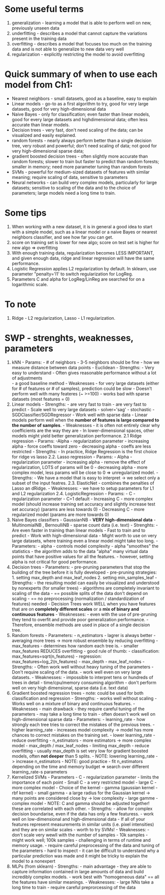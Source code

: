 # Some useful terms
1. generalization - learning a model that is able to perform well on new, previously unseen data
2. underfitting - describes a model that cannot capture the variations present in the training data
3. overfitting - describes a model that focuses too much on the training data and is not able to generalize to new data very well
4. regularization - explicitly restricting the model to avoid overfitting

# Quick summary of when to use each model from Ch1:
- Nearest neighbors - small datasets, good as a baseline, easy to explain
- Linear models - go-to as a first algorithm to try, good for very large datasets, good for very high-dimensional data
- Naive Bayes - only for classification; even faster than linear models, good for every large datasets and highdimensional data; often less accurate than linear models.
- Decision trees - very fast, don't need scaling of the data; can be visualized and easily explained.
- random forests - nearly always perform better than a single decision tree, very robust and powerful; don't need scaling of data; not good for very high-dimensional sparse data;
- gradient boosted decision trees - often slightly more accurate than random forests; slower to train but faster to predict than random forests; smaller in memory; need more parameter tuning than random forests
- SVMs - powerful for medium-sized datasets of features with similar meaning; require scaling of data, sensitive to parameters
- Neural networks - can build very complex models, particularly for large datasets; sensitive to scaling of the data and to the choice of parameters; large models need a long time to train.

# Some tips
1. When working with a new dataset, it is in general a good idea to start with a simple
model, such as a linear model or a naive Bayes or nearest neighbors classifier, and see
how far you can get.
2. score on training set is lower for new algo; score on test set is higher for new algo => overfitting
3. With enough training data, regularization becomes LESS IMPORTANT, and given enough data, ridge and linear regression will have the same performance.
4. Logistic Regression applies L2 regularization by default. In sklearn, use parameter "penalty='l1' to switch regularization for LogReg.
5. Parameters C and alpha for LogReg/LinReg are searched for on a logarithmic scale.

# To note
1. Ridge - L2 regularization, Lasso - L1 regularization.

# SWP - strenghts, weaknesses, parameters
1. kNN
        - Params:
                - # of neighbors
                        - 3-5 neighbors should be fine
                - how we measure distance between data points
                        - Euclidean
        - Strengths:
                - Very easy to understand
                - Often gives reasonable performance without a lot of adjustments       
                - a good baseline method
        - Weaknesses
                - for very large datasets (either for # of features or # of samples),
                prediction could be slow
                - Doesn't perform well with many feateres (~ >=100)
                - works bad with sparse datasets (most features = 0)
2. Linear models
        - Strengths:
                - are very fast to train
                - are very fast to predict
                - Scale well to very large datasets
                        - solver='sag'
                        - stochastic - SGDClassifier/SGDRegressor
                - Work well with sparse data
                - Linear models perform well when the **number of features is large compared to the number of samples**.
        - Weaknesses
                - it is often not entirely clear why coefficients are the way they are
                - In lower-dimensional spaces, other models might yield better generalization performance.
        2.1 Ridge regression
                - Params:
                        -Alpha - regularization parameter
                                - increasing alpha - force coeffs toward zero
                                - decreasing alpha - coeffs are less restricted
                - Strengths:
                        - In practice, Ridge Regression is the first choice for ridge vs lasso
        2.2. Lasso regression
                - Params:
                        - Alpha - regularization parameter
                                - increasing alpha - remove the effect of regularization, LOTS of
                                params will be 0
                                - decreasing alpha - more complex model, less params will be close
                                to 0 => unregularized model.
                - Strengths:
                        - We have a model that is easy to interpret -> we select only a subset of
                        the input featres.
        2.3. ElasticNet - combines the penalties of Lasso an dRidge.
                - Weaknesses:
                        - we have to setup parameters for L1 and L2 regularization 
        2.4. LogisticRegression
                - Params:
                        - C - regularization parameter
                                - C=1 default
                                - Increasing C - more complex model (should increase training set
                                accuracy and slightly increase test set accuracy) (params are less
                                towards 0)
                                - Decreasing C - more regularized model (params are more towards 0)
3. Naive Bayes classifiers
        - GaussianNB - **VERY high-dimensional data**
                - MultinomialNB , BernoulliNB - sparse count data (i.e. text)
        - Strenghts:
                - Are even faster in training than linear models
                - Fast to train and to predict
                - Work with high-dimensional data
                - Might worth to use on very large datasets, where training even a linear model might take too long.
        - Parameters:
                - alpha - controls model complexity
                        - alpha "smoothes" the statistics - the algorithm adds to the data "alpha" many virtual data points that have positive values for all the features.
                - however, setting alpha is not critical for good performance.
4. Decision trees
        - Parameters:
                - pre-pruning parameters that stop the building of the tree before it is fully developed
                - pre-pruning strategies:
                        1. setting max_depth and max_leaf_nodes
                        2. setting min_samples_leaf
        - Strengths:
                - the resulting model can easily be visualized and understood by nonexperts (for smaller trees)
                - algorithms are completely invariant to scaling of the data
                        - == possible splits of the data don't depend on scaling
                        - == no preprocessing (normalization / standardization of features) needed
                - Decision Trees work WELL when you have features that are on **completely different scales** or a **mix of binary and continuous features**
        - Weaknesses:
                - even with the use of pre-pruning they tend to overfit and provide poor generalization performance.
                        - Therefore, ensemble methods are used in place of a single decision tree.
5. Random forests
        - Parameters:
                - n_estimators - lagrer is always better
                        - averaging more trees -> more robust ensemble by reducing overfitting
                - max_features
                        - determines how random each tree is.
                        - smaller max_features REDUCES overfitting
                        - good rule of thumb:
                                - classification: max_features=sqrt(n_features)
                                - regression: max_features=log_2(n_features)
                - max_depth
                - max_leaf_nodes
        - Strengths:
                - Often work well without heavy tuning of the parameters
                - Don't require scaling of the data.
                - work well even on very large datasets.
        - Weaknesses:
                - impossible to interpret tens or hundreds of trees in detail
                - time/cpu/memory consuming algorithm
                - don't perform well on very high dimensional, sparse data (i.e. text data)
6. Gradient boosted regression trees
        - note: could be used for both classification and regression
        - Strengths:
                - works well without scaling
                - Works well on a mixture of binary and continuous features.
        - Weaknesses
                - main drawback - they require careful tuning of the parameters
                - may take a long time to train
                - often doesn't work well on high-dimensional sparse data
        - Parameters:
                - learning_rate - how strongly each tree tries to correct the mistakes of the previous trees.
                        - higher learning_rate - increases model complexity -> model has more chances to correct mistakes on the training set.
                        - lower learning_rate - reduce overfitting
                - n_estimators
                        - more estimators -> more complex model
                - max_depth / max_leaf_nodes
                        - limiting max_depth - reduce overfitting
                        - usually max_depth is set very low for gradient boosted models, often **not deeper** than 5 splits.
                - NOTE: lowering learning_rate -> increase n_estimators
                - NOTE: good practice - fit n_estimators depending on the time and memory budget => search over different learning_rate-s parameters
7. Kernelized SVMs
        - Parameters
                - C - regularization parameter
                        - limits the importance of each point
                        - Small C - a very restricted model
                        - large C - more complex model
                - Choice of the kernel
                        - gamma (gaussian kernel - rbf kernel)
                                - small gamma - a large radius for the Gaussian kernel -> many points are considered close by -> low complexity
                                - large gamme - complex model
                - NOTE: C and gamma should be adjusted together! these are correlated with each other.
        - Strengths:
                - allow for complex decision boundarise, even if the data has only a few featuress.
                - work well on low-dimensional and high-dimensional data
                - If all of your features represent measurements in similar units (i.e. pixel intensities) and they are on similar scales - worth to try SVMs!
        - Weaknesses:
                - don't scale very wewll with the number of samples
                - 10k samples - might work well; 100k samples - challenging in terms of runtime and memory usage.
                - require careful preprocessing of the data and tuning of the parameters
                - hard to inspect - it can be difficult to understand why a particular prediction was made and it might be tricky to explain the model to a nonexpert
8. MLPs (from sklearn)
        - Strengths:
                - main advantage - they are able to capture information contained in large amounts of data and build incredibly complex models.
                - work best with "homogeneous data" == all the features have similar meanings.
        - Weaknesses:
                - large NNs take a long time to train
                - require careful preprorcessing of the data